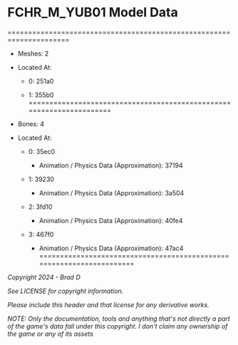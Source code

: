 # FCHR_M_YUB01 Model Data
=====================================================================

* Meshes: 2

* Located At:

  * 0: 251a0

  * 1: 355b0
=====================================================================

* Bones: 4

* Located At:

  * 0: 35ec0

    * Animation / Physics Data (Approximation): 37194

  * 1: 39230

    * Animation / Physics Data (Approximation): 3a504

  * 2: 3fd10

    * Animation / Physics Data (Approximation): 40fe4

  * 3: 467f0

    * Animation / Physics Data (Approximation): 47ac4
=====================================================================

*Copyright 2024 - Brad D*

*See LICENSE for copyright information.*

*Please include this header and that license for any derivative works.*

*NOTE: Only the documentation, tools and anything that's not directly a part of the game's data fall under this copyright. I don't claim any ownership of the game or any of its assets*

